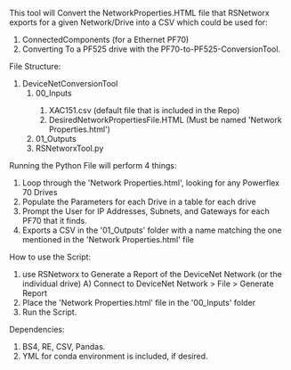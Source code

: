 This tool will Convert the NetworkProperties.HTML file that RSNetworx exports for a given Network/Drive into a CSV which could be used for:
 <ol>
   <li>ConnectedComponents (for a Ethernet PF70)</li>
   <li>Converting To a PF525 drive with the PF70-to-PF525-ConversionTool.</li>
 </ol>
File Structure:

<ol>
  <li>DeviceNetConversionTool
     <ol>
       <li>00_Inputs</li>
           <ol>
             <li>XAC151.csv (default file that is included in the Repo)</li>
             <li>DesiredNetworkPropertiesFile.HTML (Must be named 'Network Properties.html')</li>
           </ol>
        <li>01_Outputs</li>
        <li>RSNetworxTool.py</li>
     </ol>
</ol>

Running the Python File will perform 4 things:
  1) Loop through the 'Network Properties.html', looking for any Powerflex 70 Drives
  2) Populate the Parameters for each Drive in a table for each drive
  3) Prompt the User for IP Addresses, Subnets, and Gateways for each PF70 that it finds.
  4) Exports a CSV in the '01_Outputs' folder with a name matching the one mentioned in the 'Network Properties.html' file

How to use the Script:
  1) use RSNetworx to Generate a Report of the DeviceNet Network (or the individual drive)
    A) Connect to DeviceNet Network > File > Generate Report
  2) Place the 'Network Properties.html' file in the '00_Inputs' folder
  3) Run the Script.

Dependencies:
  1) BS4, RE, CSV, Pandas.
  2) YML for conda environment is included, if desired.
    
